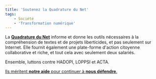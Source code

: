 ```yaml
---
title: 'Soutenez la Quadrature du Net'
tags:
    - Société
    - 'Transformation numérique'
---
```


La **[Quadrature du Net](https://support.laquadrature.net/)** informe et donne
les outils nécessaires à la compréhension de textes et de projets liberticides,
et pas seulement sur Internet. Elle fournit également une plate-forme d'action
citoyenne collaborative et riche, et tout cela avec seulement deux salariés.

Ensemble, luttons contre HADOPI, LOPPSI et ACTA.

[Ils méritent **notre aide** pour continuer à **nous défendre**.](https://support.laquadrature.net/)
